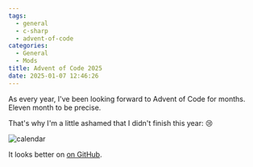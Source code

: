 ```yaml
---
tags:
  - general
  - c-sharp
  - advent-of-code
categories:
  - General
  - Mods
title: Advent of Code 2025
date: 2025-01-07 12:46:26
---
```


As every year, I've been looking forward to Advent of Code for months. Eleven month to be precise.

That's why I'm a little ashamed that I didn't finish this year: 😢

<!-- more --> 

![calendar](calendar.png)

It looks better on [on GitHub](https://github.com/slothsoft/advent-of-code/tree/main/2024/).